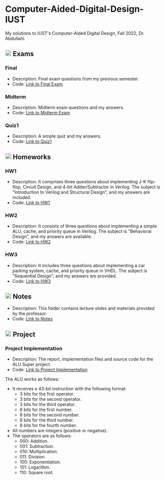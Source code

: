# Computer-Aided-Digital-Design-IUST
My solutions to IUST's Computer-Aided Digital Design, Fall 2022, Dr. Abdullahi.

## <img width="20" height="20" src="https://img.icons8.com/wired/64/41b883/test-passed.png" alt="test-passed"/> Exams
### Final
- Description: Final exam questions from my previous semester.
- Code: [Link to Final Exam](https://github.com/lelnazrezaeel/Computer-Aided-Digital-Design-IUST/tree/main/Exams/Final)

### Midterm
- Description: Midterm exam questions and my answers.
- Code: [Link to Midterm Exam](https://github.com/lelnazrezaeel/Computer-Aided-Digital-Design-IUST/tree/main/Exams/Midterm)

### Quiz1
- Description: A simple quiz and my answers.
- Code: [Link to Quiz1](https://github.com/lelnazrezaeel/Computer-Aided-Digital-Design-IUST/tree/main/Exams/Quiz1)

## <img width="20" height="20" src="https://img.icons8.com/ios/50/41b883/homework.png" alt="homework"/> Homeworks
### HW1
- Description: It comprises three questions about implementing J-K flip-flop, Circuit Design, and 4-bit Adder/Subtractor in Verilog. The subject is "Introduction to Verilog and Structural Design", and my answers are included.
- Code: [Link to HW1](https://github.com/lelnazrezaeel/Computer-Aided-Digital-Design-IUST/tree/main/Homeworks/HW1)

### HW2
- Description: It consists of three questions about implementing a simple ALU, cache, and priority queue in Verilog. The subject is "Behavioral Design", and my answers are available.
- Code: [Link to HW2](https://github.com/lelnazrezaeel/Computer-Aided-Digital-Design-IUST/tree/main/Homeworks/HW2)

### HW3
- Description: It includes three questions about implementing a car parking system, cache, and priority queue in VHDL. The subject is "Sequential Design", and my answers are provided.
- Code: [Link to HW3](https://github.com/lelnazrezaeel/Computer-Aided-Digital-Design-IUST/tree/main/Homeworks/HW3)

## <img width="20" height="20" src="https://img.icons8.com/external-smashingstocks-mixed-smashing-stocks/68/41b883/external-Notes-work-from-home-smashingstocks-mixed-smashing-stocks-2.png" alt="Notes"/> Notes
- Description: This folder contains lecture slides and materials provided by the professor.
- Code: [Link to Notes](https://github.com/lelnazrezaeel/Computer-Aided-Digital-Design-IUST/tree/main/Notes)

## <img width="20" height="20" src="https://img.icons8.com/ios/50/41b883/project.png" alt="project"/> Project
### Project Implementation
- Description: The report, Implementation files and source code for the ALU Super project.
- Code: [Link to Project Implementation](https://github.com/lelnazrezaeel/Computer-Aided-Digital-Design-IUST/tree/main/Project)

The ALU works as follows:
- It receives a 43-bit instruction with the following format:
  - 3 bits for the first operator.
  - 3 bits for the second operator.
  - 3 bits for the third operator.
  - 8 bits for the first number.
  - 8 bits for the second number.
  - 8 bits for the third number.
  - 8 bits for the fourth number.
- All numbers are integers (positive or negative).
- The operators are as follows:
  - 000: Addition.
  - 001: Subtraction.
  - 010: Multiplication.
  - 011: Division.
  - 100: Exponentiation.
  - 101: Logarithm.
  - 110: Square root.

